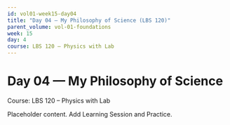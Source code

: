 ```yaml
---
id: vol01-week15-day04
title: "Day 04 — My Philosophy of Science (LBS 120)"
parent_volume: vol-01-foundations
week: 15
day: 4
course: LBS 120 – Physics with Lab
---
```


# Day 04 — My Philosophy of Science
Course: LBS 120 – Physics with Lab

Placeholder content. Add Learning Session and Practice.

